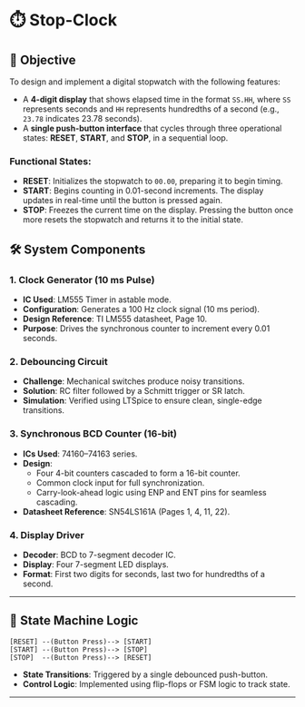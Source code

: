 

# ⏱️ Stop-Clock 


## 🎯 Objective

To design and implement a digital stopwatch with the following features:

- A **4-digit display** that shows elapsed time in the format `SS.HH`, where `SS` represents seconds and `HH` represents hundredths of a second (e.g., `23.78` indicates 23.78 seconds).
- A **single push-button interface** that cycles through three operational states: **RESET**, **START**, and **STOP**, in a sequential loop.

### Functional States:
- **RESET**: Initializes the stopwatch to `00.00`, preparing it to begin timing.
- **START**: Begins counting in 0.01-second increments. The display updates in real-time until the button is pressed again.
- **STOP**: Freezes the current time on the display. Pressing the button once more resets the stopwatch and returns it to the initial state.

## 🛠️ System Components

### 1. **Clock Generator (10 ms Pulse)**
- **IC Used**: LM555 Timer in astable mode.
- **Configuration**: Generates a 100 Hz clock signal (10 ms period).
- **Design Reference**: TI LM555 datasheet, Page 10.
- **Purpose**: Drives the synchronous counter to increment every 0.01 seconds.

### 2. **Debouncing Circuit**
- **Challenge**: Mechanical switches produce noisy transitions.
- **Solution**: RC filter followed by a Schmitt trigger or SR latch.
- **Simulation**: Verified using LTSpice to ensure clean, single-edge transitions.

### 3. **Synchronous BCD Counter (16-bit)**
- **ICs Used**: 74160–74163 series.
- **Design**:
  - Four 4-bit counters cascaded to form a 16-bit counter.
  - Common clock input for full synchronization.
  - Carry-look-ahead logic using ENP and ENT pins for seamless cascading.
- **Datasheet Reference**: SN54LS161A (Pages 1, 4, 11, 22).

### 4. **Display Driver**
- **Decoder**: BCD to 7-segment decoder IC.
- **Display**: Four 7-segment LED displays.
- **Format**: First two digits for seconds, last two for hundredths of a second.

---

## 🔄 State Machine Logic

```plaintext
[RESET] --(Button Press)--> [START]
[START] --(Button Press)--> [STOP]
[STOP]  --(Button Press)--> [RESET]
```

- **State Transitions**: Triggered by a single debounced push-button.
- **Control Logic**: Implemented using flip-flops or FSM logic to track state.

---

